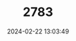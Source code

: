 ---
title: "2783"
category: "Bettongia gaimardi"
draft: false
date: 2024-02-22 13:03:49
languages:
  English: ["Eastern Bettong", "Gaimard’s Bettong", "Southern Bettong", "Tasmanian Rat Kangaroo", "Tasmanian Bettong"]
  Spanish; Castilian: ["Canguro-rata de Tasmania"]
  French: ["Kangourou-rat de Gaimard", "Kangourou-rat de Tasmanie"]
  German: ["Östliches Bürstenrattenkänguru", "Tasmanien-Bürstenkänguru", "Tasmanisches Bürstenkänguru"]
---